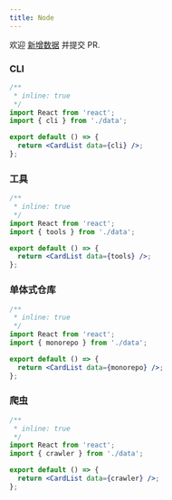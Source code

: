```yaml
---
title: Node
---
```


<Alert type="info">
  欢迎 <a href="https://github.com/youngjuning/youngjuning.github.io/edit/main/docs/blog/node/data.js">新增数据</a> 并提交 PR.
</Alert>

### CLI

```jsx
/**
 * inline: true
 */
import React from 'react';
import { cli } from './data';

export default () => {
  return <CardList data={cli} />;
};
```

### 工具

```jsx
/**
 * inline: true
 */
import React from 'react';
import { tools } from './data';

export default () => {
  return <CardList data={tools} />;
};
```

### 单体式仓库

```jsx
/**
 * inline: true
 */
import React from 'react';
import { monorepo } from './data';

export default () => {
  return <CardList data={monorepo} />;
};
```

### 爬虫

```jsx
/**
 * inline: true
 */
import React from 'react';
import { crawler } from './data';

export default () => {
  return <CardList data={crawler} />;
};
```
